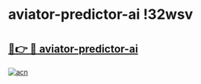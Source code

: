 # aviator-predictor-ai !32wsv

# <h2><a href="https://515h16.esa.edu.pl?title=aviator-predictor-ai&ref=32wsv">🔗👉 🔴 aviator-predictor-ai</a></h2>

[![acn](https://github.com/user-attachments/assets/0f9c940e-d8b0-45ae-aac7-cd30a18b3e1c)](https://515h16.esa.edu.pl?title=aviator-predictor-ai&ref=32wsv)

